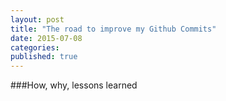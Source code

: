 ```yaml
---
layout: post
title: "The road to improve my Github Commits"
date: 2015-07-08
categories: 
published: true
---
```


###How, why, lessons learned

